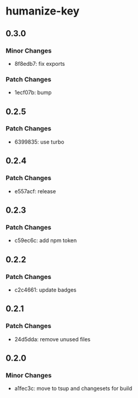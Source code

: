 # humanize-key

## 0.3.0

### Minor Changes

-  8f8edb7: fix exports

### Patch Changes

-  1ecf07b: bump

## 0.2.5

### Patch Changes

-  6399835: use turbo

## 0.2.4

### Patch Changes

-  e557acf: release

## 0.2.3

### Patch Changes

-  c59ec6c: add npm token

## 0.2.2

### Patch Changes

-  c2c4661: update badges

## 0.2.1

### Patch Changes

-  24d5dda: remove unused files

## 0.2.0

### Minor Changes

-  a1fec3c: move to tsup and changesets for build
